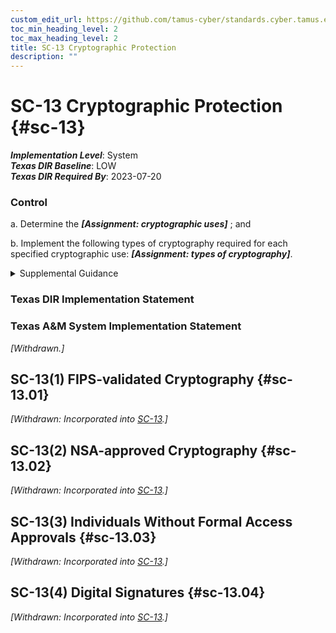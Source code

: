 ```yaml
---
custom_edit_url: https://github.com/tamus-cyber/standards.cyber.tamus.edu/tree/main/static/content/tamus.edu/TAMUS_profile.xml
toc_min_heading_level: 2
toc_max_heading_level: 2
title: SC-13 Cryptographic Protection
description: ""
---
```


# SC-13 Cryptographic Protection {#sc-13}

_**Implementation Level**_: System\
_**Texas DIR Baseline**_: LOW\
_**Texas DIR Required By**_: 2023-07-20

### Control

a. Determine the _**[Assignment: cryptographic uses]**_ ; and

b. Implement the following types of cryptography required for each specified cryptographic use: _**[Assignment: types of cryptography]**_.

<details>
  <summary>Supplemental Guidance</summary>

a. Determine the _**[Assignment: cryptographic uses]**_ ; and

b. Implement the following types of cryptography required for each specified cryptographic use: _**[Assignment: types of cryptography]**_.

</details>

### Texas DIR Implementation Statement

### Texas A&M System Implementation Statement

_[Withdrawn.]_

## SC-13(1) FIPS-validated Cryptography {#sc-13.01}

_[Withdrawn: Incorporated into [SC-13](../sc/sc-13#sc-13).]_

## SC-13(2) NSA-approved Cryptography {#sc-13.02}

_[Withdrawn: Incorporated into [SC-13](../sc/sc-13#sc-13).]_

## SC-13(3) Individuals Without Formal Access Approvals {#sc-13.03}

_[Withdrawn: Incorporated into [SC-13](../sc/sc-13#sc-13).]_

## SC-13(4) Digital Signatures {#sc-13.04}

_[Withdrawn: Incorporated into [SC-13](../sc/sc-13#sc-13).]_


